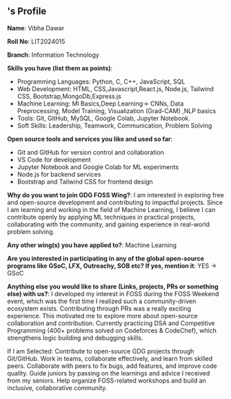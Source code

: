 ## <Vibha Dawar>'s Profile

**Name**: Vibha Dawar

**Roll No**: LIT2024015

**Branch**: Information Technology

**Skills you have (list them as points)**:
- Programming Languages: Python, C, C++, JavaScript, SQL  
- Web Development: HTML, CSS,Javascript,React.js, Node.js, Tailwind CSS, Bootstrap,MongoDb,Express.js 
- Machine Learning: Ml Basics,Deep Learning-> CNNs, Data Preprocessing, Model Training, Visualization (Grad-CAM) ,NLP basics
- Tools: Git, GitHub, MySQL, Google Colab, Jupyter Notebook.
- Soft Skills: Leadership, Teamwork, Communication, Problem Solving 

**Open source tools and services you like and used so far**:
- Git and GitHub for version control and      collaboration  
- VS Code for development  
- Jupyter Notebook and Google Colab for ML experiments  
- Node.js for backend services  
- Bootstrap and Tailwind CSS for frontend design  

**Why do you want to join GDG FOSS Wing?**: I am interested in exploring free and open-source development and contributing to impactful projects. Since I am learning and working in the field of Machine Learning, I believe I can contribute openly by applying ML techniques in practical projects, collaborating with the community, and gaining experience in real-world problem solving.

**Any other wing(s) you have applied to?**:
Machine Learning

**Are you interested in participating in any of the global open-source programs like GSoC, LFX, Outreachy, SOB etc? If yes, mention it**:
YES -> GSoC

**Anything else you would like to share (Links, projects, PRs or something else) with us?**:
I developed my interest in FOSS during the FOSS Weekend event, which was the first time I realized such a community-driven ecosystem exists. Contributing through PRs was a really exciting experience. This motivated me to explore more about open-source collaboration and contribution.
Currently practicing DSA and Competitive Programming (400+ problems solved on Codeforces & CodeChef), which strengthens logic building and debugging skills.

If I am Selected:
Contribute to open-source GDG projects through Git/GitHub.
Work in teams, collaborate effectively, and learn from skilled peers.
Collaborate with peers to fix bugs, add features, and improve code quality.
Guide juniors by passing on the learnings and advice I received from my seniors.
Help organize FOSS-related workshops and build an inclusive, collaborative community.